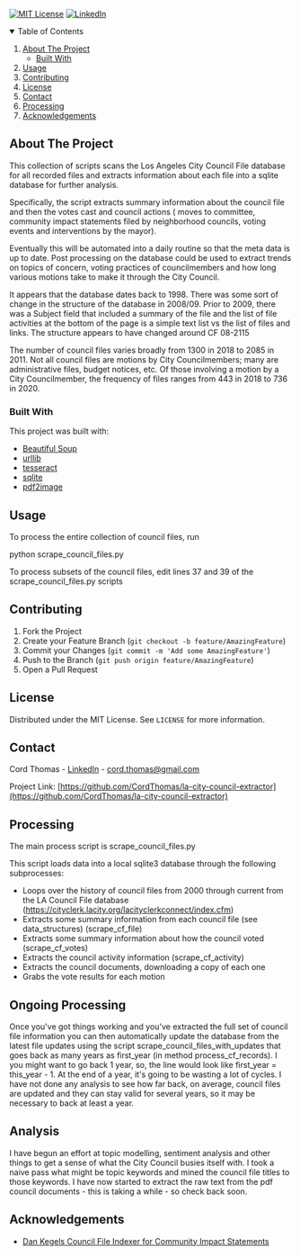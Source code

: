 [![MIT License][license-shield]][license-url]
[![LinkedIn][linkedin-shield]][linkedin-url]

<!-- TABLE OF CONTENTS -->
<details open="open">
  <summary>Table of Contents</summary>
  <ol>
    <li>
      <a href="#about-the-project">About The Project</a>
      <ul>
        <li><a href="#built-with">Built With</a></li>
      </ul>
    </li>
    <li><a href="#usage">Usage</a></li>
    <li><a href="#contributing">Contributing</a></li>
    <li><a href="#license">License</a></li>
    <li><a href="#contact">Contact</a></li>
    <li><a href="#processing">Processing</a></li>
    <li><a href="#acknowledgements">Acknowledgements</a></li>
  </ol>
</details>

## About The Project

This collection of scripts scans the Los Angeles City Council
File database for all recorded files and extracts information
about each file into a sqlite database for further analysis.

Specifically, the script extracts summary information about the
council file and then the votes cast and council actions (
moves to committee, community impact statements filed by 
neighborhood councils, voting events and interventions by the mayor).

Eventually this will be automated into a daily routine so that
the meta data is up to date.   Post processing on the database
could be used to extract trends on topics of concern, voting
practices of councilmembers and how long various motions take
to make it through the City Council.

It appears that the database dates back to 1998.  There was some
sort of change in the structure of the database in 2008/09. Prior 
to 2009, there was a Subject field that included a summary of the 
file and the list of file activities at the bottom of the page 
is a simple text list vs the list of files and links.  The 
structure appears to have changed around CF 08-2115

The number of council files varies broadly from 1300 in 2018 to
2085 in 2011.  Not all council files are motions by City Councilmembers;
many are administrative files, budget notices, etc.  Of those
involving a motion by a City Councilmember, the frequency of
files ranges from 443 in 2018 to 736 in 2020.

### Built With

This project was built with:

* [Beautiful Soup](https://www.crummy.com/software/BeautifulSoup/)
* [urllib](https://pypi.org/project/urllib3/)
* [tesseract](https://github.com/tesseract-ocr/tesseract)
* [sqlite](https://www.sqlite.org/index.html)
* [pdf2image](https://pypi.org/project/pdf2image/)

## Usage

To process the entire collection of council files, run

python scrape_council_files.py

To process subsets of the council files, edit lines 37 and 39 of 
the scrape_council_files.py scripts

## Contributing

1. Fork the Project
2. Create your Feature Branch (`git checkout -b feature/AmazingFeature`)
3. Commit your Changes (`git commit -m 'Add some AmazingFeature'`)
4. Push to the Branch (`git push origin feature/AmazingFeature`)
5. Open a Pull Request

## License

Distributed under the MIT License. See `LICENSE` for more information.

## Contact

Cord Thomas - [LinkedIn](https://www.linkedin.com/in/cordthomas/) - cord.thomas@gmail.com

Project Link: [https://github.com/CordThomas/la-city-council-extractor](https://github.com/CordThomas/la-city-council-extractor)

## Processing

The main process script is scrape_council_files.py

This script loads data into a local sqlite3 database through the following subprocesses:
* Loops over the history of council files from 2000 through 
  current from the LA Council File database (https://cityclerk.lacity.org/lacityclerkconnect/index.cfm) 
* Extracts some summary information from each council file (see 
  data_structures) (scrape_cf_file)
* Extracts some summary information about how the council voted (scrape_cf_votes)
* Extracts the council activity information (scrape_cf_activity) 
* Extracts the council documents, downloading a copy of each one
* Grabs the vote results for each motion

## Ongoing Processing

Once you've got things working and you've extracted the full set of council file information
you can then automatically update the database from the latest file updates using the
script scrape_council_files_with_updates that goes back as many years as first_year 
(in method process_cf_records).  I you might want to go back 1 year, so, the line would look
like first_year = this_year - 1.  At the end of a year, it's going to be wasting a lot of cycles.
I have not done any analysis to see how far back, on average, council files are updated and
they can stay valid for several years, so it may be necessary to back at least a year.

## Analysis

I have begun an effort at topic modelling, sentiment analysis and other things to get a
sense of what the City Council busies itself with.  I took a naive pass what might be topic keywords
and mined the council file titles to those keywords.   I have now started to extract the raw text from
the pdf council documents - this is taking a while - so check back soon.

## Acknowledgements
* [Dan Kegels Council File Indexer for Community Impact Statements](https://github.com/dankegel/cfindexer)


[license-shield]: https://img.shields.io/github/license/othneildrew/Best-README-Template.svg?style=for-the-badge
[license-url]: https://github.com/othneildrew/Best-README-Template/blob/master/LICENSE.txt
[linkedin-shield]: https://img.shields.io/badge/-LinkedIn-black.svg?style=for-the-badge&logo=linkedin&colorB=555
[linkedin-url]: https://www.linkedin.com/in/cordthomas/